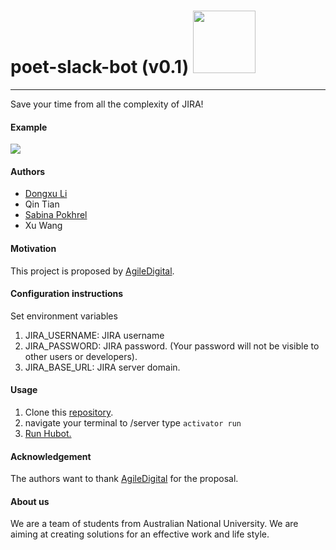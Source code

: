 # poet-slack-bot (v0.1)  <img src="https://lh3.googleusercontent.com/p6GdB0m58R6uVTPN9uJWRUJMK3pNwBeXi_V2t4hLYMh5lycgxOi5eyOc32Vc-V5bJPG3n6GAj1aeUbI71w2AHt4mG7izRJRGaGDT9GPJO9wO7bEbeRiL03sJszWpmXc6NaEitLscB-C6hHYvuEU4Cm_6URe42VnuihyR37A_I5IPYZRrAz55vW9r5-_xws-IiTg8GCLPXqKF-qD6FkW8xanLbRMmtpLJssDmZMnZO7t7-TUdUYiMNTQLTvllM8qo_29GN9q7xcJu8ELWYGUVbxUS-71CSH2oWNR0WOA8nAef4zAE5CWIG7O4SCwnN6LWamtnZnrdlSOVTu_ElZpiQp3ZU8A9L03w9SZFZuTM1lsRWN3YfCGSvpHJr4hipYChh3oDN7zsqARAFJE-WW9FtswfJIJn4nCci1EmIVZXVISHbdVmRIY_Jxj1-809nPSyMClORePAE0ZB1qym5W54FGmcZKw0GLVuKu73YXuozSsRfeq2xLSl8EryYGCwNjgmDgPaTSL2HAONCg9z4ce2sq9pVSSAQbl4U5Imirp53RFgab7mY9ZsdDxrkfoPjkT86SOYsVl6YEYziTMIbsAgsrq2uEs2MsdBJH1R0WH_0xR29ko=w840-h560-no" height="100" />
---
Save your time from all the complexity of JIRA!

#### Example
<img src="https://lh3.googleusercontent.com/AgAYYDDBw6IYN0CtirUlxy2IrlH4hVsyc3PIRudDBUya2xcwBx5mRj4ImO61DPcNlskP69syoi2afsdvbTlE9cua0n6r29fzUQMYbSpWR-_adCYpqfF0bGkrIM9f5OFsdAVru8qS0XwrIDERwirzf6mmbrhs4V3UEjNIricf4s75Ro4tMTgSOXneBn3XxcQLVMquPDcgIvzfkxhkzXOFD2Zd90xnuFZc8tFWBTzTzDIerTAUW8ubl7lvXLcQnEDv1pjZgDkODUsSzdlCHBWBMoDdOAslP60xXS8T8gfb2aRB1dlqOQciU9_tOTdI_CauqZEZeLE4_XIKLRl1lvq50zjmRypard4GVsFXstZIdtkgmcKsy5pDQbyGusAkuozjXPSoRP_xGdvWES9E9zPF4kY1FBpWO720yo6on_1IqFHSOtZq-KGhv_Pcy1lQLyHAy_kCImK2F2GACTsF-qjKFjS7PMdpw9oGM85T5xMsl2GtAsh9dweqwo_g34ol9QqeBEY6jYrGqD6FZIgRzCeJPuw4pmGS5XJCpmzE8AD5R2tbiMjixJy3WzySPE1Pb9P09EiNdaHTVCZKU0PTVuNF5W8KsFW3P0KD4k4O1xY4jICsbyI=w1459-h781-no">

#### Authors
- [Dongxu Li](https://www.linkedin.com/in/dongxu-li-a8a035110?trk=nav_responsive_tab_profile)
- Qin Tian
- [Sabina Pokhrel](https://np.linkedin.com/in/sabinapokhrel)
- Xu Wang

#### Motivation
This project is proposed by [AgileDigital](http://www.agiledigital.com.au/).

#### Configuration instructions
Set environment variables
1. JIRA_USERNAME: JIRA username
2. JIRA_PASSWORD: JIRA password. (Your password will not be visible to other users or developers).
2. JIRA_BASE_URL: JIRA server domain.

#### Usage
1. Clone this [repository](https://github.com/agiledigital/poet-slack-bot).
2. navigate your terminal to /server type
   ```activator run```
3. [Run Hubot.](https://github.com/agiledigital/poet-slack-bot/tree/master/client)

#### Acknowledgement
The authors want to thank [AgileDigital](http://www.agiledigital.com.au/) for the proposal.

#### About us
We are a team of students from Australian National University. We are aiming at creating solutions for an effective work and life style.